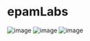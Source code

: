 # epamLabs
![image](https://user-images.githubusercontent.com/42123180/78512617-ea787880-77ae-11ea-9876-3366fd233055.png)
![image](https://user-images.githubusercontent.com/42123180/77324587-06e4d180-6d28-11ea-9086-08d9e766d830.png)
![image](https://user-images.githubusercontent.com/42123180/77324502-e9b00300-6d27-11ea-944a-5e540710bc71.png)
